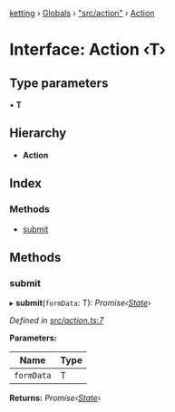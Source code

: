 [ketting](../README.md) › [Globals](../globals.md) › ["src/action"](../modules/_src_action_.md) › [Action](_src_action_.action.md)

# Interface: Action ‹**T**›

## Type parameters

▪ **T**

## Hierarchy

* **Action**

## Index

### Methods

* [submit](_src_action_.action.md#submit)

## Methods

###  submit

▸ **submit**(`formData`: T): *Promise‹[State](_src_state_interface_.state.md)›*

*Defined in [src/action.ts:7](https://github.com/evert/ketting/blob/f7a0a1b/src/action.ts#L7)*

**Parameters:**

Name | Type |
------ | ------ |
`formData` | T |

**Returns:** *Promise‹[State](_src_state_interface_.state.md)›*
